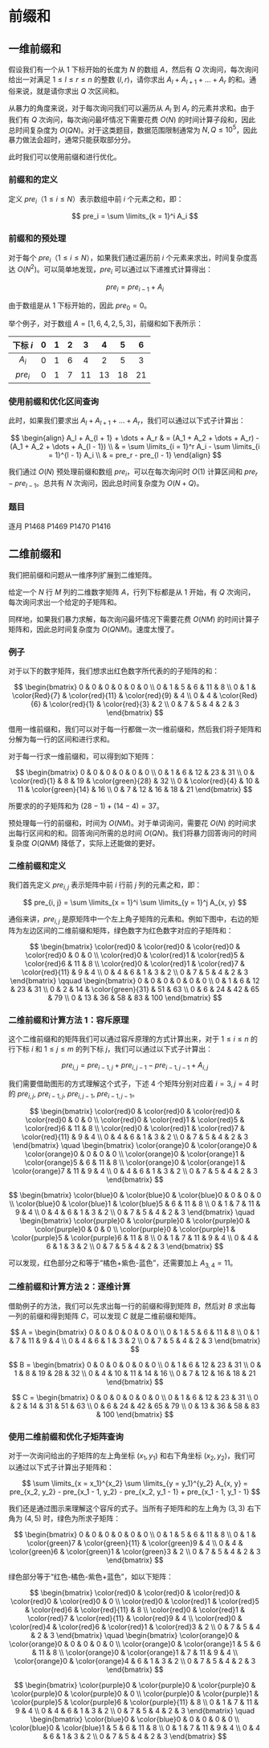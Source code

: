 # 前缀和

## 一维前缀和

假设我们有一个从 $1$ 下标开始的长度为 $N$ 的数组 $A$，然后有 $Q$ 次询问，每次询问给出一对满足 $1 \le l \le r \le n$ 的整数 $(l, r)$，请你求出 $A_l + A_{l + 1} + \dots + A_r$ 的和。通俗来说，就是请你求出 $Q$ 次区间和。

从暴力的角度来说，对于每次询问我们可以遍历从 $A_l$ 到 $A_r$ 的元素并求和。由于我们有 $Q$ 次询问，每次询问最坏情况下需要花费 $O(N)$ 的时间计算子段和，因此总时间复杂度为 $O(QN)$。对于这类题目，数据范围限制通常为 $N, Q \le 10^5$，因此暴力做法会超时，通常只能获取部分分。

此时我们可以使用前缀和进行优化。

### 前缀和的定义

定义 $pre_i$（$1 \le i \le N$）表示数组中前 $i$ 个元素之和，即：

$$
pre_i = \sum \limits_{k = 1}^i A_i
$$

### 前缀和的预处理

对于每个 $pre_i$（$1 \le i \le N$），如果我们通过遍历前 $i$ 个元素来求出，时间复杂度高达 $O(N^2)$。可以简单地发现，$pre_i$ 可以通过以下递推式计算得出：

$$
pre_i = pre_{i - 1} + A_i
$$

由于数组是从 $1$ 下标开始的，因此 $pre_{0} = 0$。

举个例子，对于数组 $A = [1, 6, 4, 2, 5, 3]$，前缀和如下表所示：

| 下标 $i$ |  $0$  |  $1$  |  $2$  |  $3$  |  $4$  |  $5$  |  $6$  |
| :------: | :---: | :---: | :---: | :---: | :---: | :---: | :---: |
|  $A_i$   |  $0$  |  $1$  |  $6$  |  $4$  |  $2$  |  $5$  |  $3$  |
| $pre_i$  |  $0$  |  $1$  |  $7$  | $11$  | $13$  | $18$  | $21$  |

### 使用前缀和优化区间查询

此时，如果我们要求出 $A_l + A_{l + 1} + \dots + A_r$，我们可以通过以下式子计算出：

$$
\begin{align}
A_l + A_{l + 1} + \dots + A_r & = (A_1 + A_2 + \dots + A_r) - (A_1 + A_2 + \dots + A_{l - 1}) \\ 
& = \sum \limits_{i = 1}^r A_i - \sum \limits_{i = 1}^{l - 1} A_i \\
& = pre_r - pre_{l - 1}
\end{align}
$$

我们通过 $O(N)$ 预处理前缀和数组 $pre_i$，可以在每次询问时 $O(1)$ 计算区间和 $pre_r - pre_{l - 1}$。总共有 $N$ 次询问，因此总时间复杂度为 $O(N + Q)$。

### 题目

逐月 P1468 P1469 P1470 P1416

## 二维前缀和

我们把前缀和问题从一维序列扩展到二维矩阵。

给定一个 $N$ 行 $M$ 列的二维数字矩阵 $A$，行列下标都是从 $1$ 开始，有 $Q$ 次询问，每次询问求出一个给定的子矩阵和。

同样地，如果我们暴力求解，每次询问最坏情况下需要花费 $O(NM)$ 的时间计算子矩阵和，因此总时间复杂度为 $O(QNM)$。速度太慢了。

### 例子

对于以下的数字矩阵，我们想求出红色数字所代表的的子矩阵的和：

$$
\begin{bmatrix}
0 & 0 & 0 & 0 & 0 & 0 \\
0 & 1 & 5 & 6 & 11 & 8 \\
0 & 1 & \color{Red}{7} & \color{red}{11} & \color{red}{9} & 4 \\
0 & 4 & \color{Red}{6} & \color{red}{1} & \color{red}{3} & 2 \\
0 & 7 & 5 & 4 & 2 & 3 
\end{bmatrix}
$$

借用一维前缀和，我们可以对于每一行都做一次一维前缀和，然后我们将子矩阵和分解为每一行的区间和进行求和。

对于每一行求一维前缀和，可以得到如下矩阵：

$$
\begin{bmatrix}
0 & 0 & 0 & 0 & 0 & 0 \\
0 & 1 & 6 & 12 & 23 & 31 \\
0 & \color{red}{1} & 8 & 19 & \color{green}{28} & 32 \\
0 & \color{red}{4} & 10 & 11 & \color{green}{14} & 16 \\
0 & 7 & 12 & 16 & 18 & 21
\end{bmatrix}
$$

所要求的的子矩阵和为 $(28 - 1) + (14 - 4) = 37$。

预处理每一行的前缀和，时间为 $O(NM)$。对于单词询问，需要花 $O(N)$ 的时间求出每行区间和的和。回答询问所需的总时间 $O(QN)$。我们将暴力回答询问的时间复杂度 $O(QNM)$ 降低了，实际上还能做的更好。

### 二维前缀和定义

我们首先定义 $pre_{i, j}$ 表示矩阵中前 $i$ 行前 $j$ 列的元素之和，即：

$$
pre_{i, j} = \sum \limits_{x = 1}^i \sum \limits_{y = 1}^j A_{x, y}
$$

通俗来讲，$pre_{i,j}$ 是原矩阵中一个左上角子矩阵的元素和。例如下图中，右边的矩阵为左边区间的二维前缀和矩阵，绿色数字为红色数字对应的子矩阵和：

$$
\begin{bmatrix}
\color{red}0 & \color{red}0 & \color{red}0 & \color{red}0 & 0 & 0 \\
\color{red}0 & \color{red}1 & \color{red}5 & \color{red}6 & 11 & 8 \\
\color{red}0 & \color{red}1 & \color{red}7 & \color{red}{11} & 9 & 4 \\
0 & 4 & 6 & 1 & 3 & 2 \\
0 & 7 & 5 & 4 & 2 & 3 
\end{bmatrix} \qquad
\begin{bmatrix}
0 & 0 & 0 & 0 & 0 & 0 \\
0 & 1 & 6 & 12 & 23 & 31 \\
0 & 2 & 14 & \color{green}{31} & 51 & 63 \\
0 & 6 & 24 & 42 & 65 & 79 \\
0 & 13 & 36 & 58 & 83 & 100
\end{bmatrix}
$$

### 二维前缀和计算方法 1：容斥原理

这个二维前缀和的矩阵我们可以通过容斥原理的方式计算出来，对于 $1 \le i \le n$ 的行下标 $i$ 和 $1 \le j \le m$ 的列下标 $j$，我们可以通过以下式子计算出：

$$
pre_{i, j} = pre_{i - 1, j} + pre_{i, j - 1} - pre_{i - 1, j - 1} + A_{i, j}
$$

我们需要借助图形的方式理解这个式子，下述 $4$ 个矩阵分别对应着 $i = 3, j = 4$ 时的 $pre_{i, j}, \ pre_{i - 1, j}, \ pre_{i, j - 1}, \ pre_{i - 1, j - 1}$。

$$
\begin{bmatrix}
\color{red}0 & \color{red}0 & \color{red}0 & \color{red}0 & 0 & 0 \\
\color{red}0 & \color{red}1 & \color{red}5 & \color{red}6 & 11 & 8 \\
\color{red}0 & \color{red}1 & \color{red}7 & \color{red}{11} & 9 & 4 \\
0 & 4 & 6 & 1 & 3 & 2 \\
0 & 7 & 5 & 4 & 2 & 3 
\end{bmatrix} \quad
\begin{bmatrix}
\color{orange}0 & \color{orange}0 & \color{orange}0 & 0 & 0 & 0 \\
\color{orange}0 & \color{orange}1 & \color{orange}5 & 6 & 11 & 8 \\
\color{orange}0 & \color{orange}1 & \color{orange}7 & 11 & 9 & 4 \\
0 & 4 & 6 & 1 & 3 & 2 \\
0 & 7 & 5 & 4 & 2 & 3 
\end{bmatrix}
$$

$$
\begin{bmatrix}
\color{blue}0 & \color{blue}0 & \color{blue}0 & 0 & 0 & 0 \\
\color{blue}0 & \color{blue}1 & \color{blue}5 & 6 & 11 & 8 \\
0 & 1 & 7 & 11 & 9 & 4 \\
0 & 4 & 6 & 1 & 3 & 2 \\
0 & 7 & 5 & 4 & 2 & 3 
\end{bmatrix} \quad
\begin{bmatrix}
\color{purple}0 & \color{purple}0 & \color{purple}0 & \color{purple}0 & 0 & 0 \\
\color{purple}0 & \color{purple}1 & \color{purple}5 & \color{purple}6 & 11 & 8 \\
0 & 1 & 7 & 11 & 9 & 4 \\
0 & 4 & 6 & 1 & 3 & 2 \\
0 & 7 & 5 & 4 & 2 & 3 
\end{bmatrix}
$$

可以发现，红色部分之和等于“橘色+紫色-蓝色”，还需要加上 $A_{3, 4} = 11$。

### 二维前缀和计算方法 2：逐维计算

借助例子的方法，我们可以先求出每一行的前缀和得到矩阵 $B$，然后对 $B$ 求出每一列的前缀和得到矩阵 $C$，可以发现 $C$ 就是二维前缀和矩阵。

$$ A =
\begin{bmatrix}
0 & 0 & 0 & 0 & 0 & 0 \\
0 & 1 & 5 & 6 & 11 & 8 \\
0 & 1 & 7 & 11 & 9 & 4 \\
0 & 4 & 6 & 1 & 3 & 2 \\
0 & 7 & 5 & 4 & 2 & 3 
\end{bmatrix} 
$$

$$
B = 
\begin{bmatrix}
0 & 0 & 0 & 0 & 0 & 0 \\
0 & 1 & 6 & 12 & 23 & 31 \\
0 & 1 & 8 & 19 & 28 & 32 \\
0 & 4 & 10 & 11 & 14 & 16 \\
0 & 7 & 12 & 16 & 18 & 21
\end{bmatrix}
$$

$$
C = 
\begin{bmatrix}
0 & 0 & 0 & 0 & 0 & 0 \\
0 & 1 & 6 & 12 & 23 & 31 \\
0 & 2 & 14 & 31 & 51 & 63 \\
0 & 6 & 24 & 42 & 65 & 79 \\
0 & 13 & 36 & 58 & 83 & 100
\end{bmatrix}
$$

### 使用二维前缀和优化子矩阵查询

对于一次询问给出的子矩阵的左上角坐标 $(x_1, y_1)$ 和右下角坐标 $(x_2, y_2)$，我们可以通过以下式子计算出子矩阵和：

$$
\sum \limits_{x = x_1}^{x_2} \sum \limits_{y = y_1}^{y_2} A_{x, y} = pre_{x_2, y_2} - pre_{x_1 - 1, y_2} - pre_{x_2, y_1 - 1} + pre_{x_1 - 1, y_1 - 1}
$$

我们还是通过图示来理解这个容斥的式子。当所有子矩阵和的左上角为 $(3, 3)$ 右下角为 $(4, 5)$ 时，绿色为所求子矩阵：

$$
\begin{bmatrix}
0 & 0 & 0 & 0 & 0 & 0 \\
0 & 1 & 5 & 6 & 11 & 8 \\
0 & 1 & \color{green}7 & \color{green}{11} & \color{green}9 & 4 \\
0 & 4 & \color{green}6 & \color{green}1 & \color{green}3 & 2 \\
0 & 7 & 5 & 4 & 2 & 3 
\end{bmatrix}
$$

绿色部分等于“红色-橘色-紫色+蓝色”，如以下矩阵：

$$
\begin{bmatrix}
\color{red}0 & \color{red}0 & \color{red}0 & \color{red}0 & \color{red}0 & 0 \\
\color{red}0 & \color{red}1 & \color{red}5 & \color{red}6 & \color{red}{11} & 8 \\
\color{red}0 & \color{red}1 & \color{red}7 & \color{red}{11} & \color{red}9 & 4 \\
\color{red}0 & \color{red}4 & \color{red}6 & \color{red}1 & \color{red}3 & 2 \\
0 & 7 & 5 & 4 & 2 & 3 
\end{bmatrix} \quad
\begin{bmatrix}
\color{orange}0 & \color{orange}0 & 0 & 0 & 0 & 0 \\
\color{orange}0 & \color{orange}1 & 5 & 6 & 11 & 8 \\
\color{orange}0 & \color{orange}1 & 7 & 11 & 9 & 4 \\
\color{orange}0 & \color{orange}4 & 6 & 1 & 3 & 2 \\
0 & 7 & 5 & 4 & 2 & 3 
\end{bmatrix}
$$

$$
\begin{bmatrix}
\color{purple}0 & \color{purple}0 & \color{purple}0 & \color{purple}0 & \color{purple}0 & 0 \\
\color{purple}0 & \color{purple}1 & \color{purple}5 & \color{purple}6 & \color{purple}{11} & 8 \\
0 & 1 & 7 & 11 & 9 & 4 \\
0 & 4 & 6 & 1 & 3 & 2 \\
0 & 7 & 5 & 4 & 2 & 3 
\end{bmatrix} \quad
\begin{bmatrix}
\color{blue}0 & \color{blue}0 & 0 & 0 & 0 & 0 \\
\color{blue}0 & \color{blue}1 & 5 & 6 & 11 & 8 \\
0 & 1 & 7 & 11 & 9 & 4 \\
0 & 4 & 6 & 1 & 3 & 2 \\
0 & 7 & 5 & 4 & 2 & 3 
\end{bmatrix}
$$